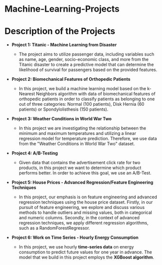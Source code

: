# Machine-Learning-Projects

# Description of the Projects
- **Project 1: Titanic - Machine Learning from Disaster**
    +  The project aims to utilize passenger data, including variables such as name, age, gender, socio-economic class, and more from the Titanic disaster to create a predictive model that can determine the likelihood of survival for passengers based on the provided features.

- **Project 2: Biomechanical Features of Orthopedic Patients**
    +  In this project, we build a machine learning model based on the k-Nearest Neighbors algorithm  with data of biomechanical features of orthopedic patients in order to classify patients as belonging to        one out of three categories: Normal (100 patients), Disk Hernia (60 patients) or Spondylolisthesis (150 patients).
      
- **Project 3: Weather Conditions in World War Two**
    +  In this project we are investigating the relationship between the minimum and maximum temperatures and utilizing a linear regression model for temperature prediction. Therefore, we use data from the "Weather Conditions in World War Two" dataset.
      
- **Project 4: A/B-Testing**
    +  Given data that contains the advertisement click rate for two products, in this project we want to determine which product performs better. In order to achieve this goal, we use an A/B-Test.

- **Project 5: House Prices - Advanced Regression/Feature Engineering Techniques**
    +  In this project, our emphasis is on feature engineering and advanced regression techniques using the house price dataset. Firstly, in our pursuit of feature engineering, we explore and discuss various methods to handle outliers and missing values, both in categorical and numeric columns. Secondly, in the context of advanced regression techniques, we apply different regression algorithms, such as a RandomForestRegressor.
 
- **Project 6: Work on Time Series - Hourly Energy Consumption**
    +  In this project, we use hourly **time-series data** on energy consumption to predict future values for one year in advance. The model that we build in this project employs the **XGBoost algorithm**.

